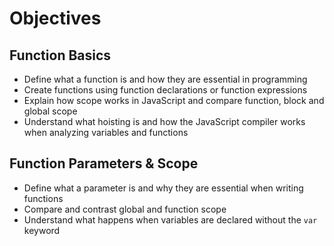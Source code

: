 # Objectives

## Function Basics

*   Define what a function is and how they are essential in programming
*   Create functions using function declarations or function expressions
*   Explain how scope works in JavaScript and compare function, block and global scope
*   Understand what hoisting is and how the JavaScript compiler works when analyzing variables and functions

## Function Parameters & Scope

*   Define what a parameter is and why they are essential when writing functions
*   Compare and contrast global and function scope
*   Understand what happens when variables are declared without the `var` keyword